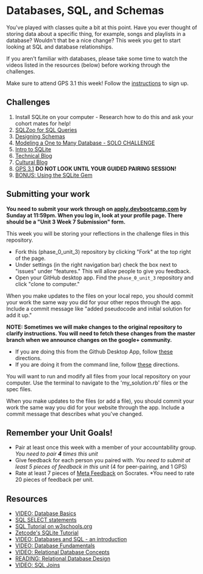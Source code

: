 # Databases, SQL, and Schemas

You've played with classes quite a bit at this point. Have you ever thought of storing data about a specific thing, for example, songs and playlists in a database? Wouldn't that be a nice change? This week you get to start looking at SQL and database relationships. 

If you aren't familiar with databases, please take some time to watch the videos listed in the resources (below) before working through the challenges. 

Make sure to attend GPS 3.1 this week! Follow the [instructions](https://github.com/Devbootcamp/phase_0_handbook/blob/master/intro_gps_signup.md) to sign up. 

## Challenges
1. Install SQLite on your computer - Research how to do this and ask your cohort mates for help!
2. [SQLZoo for SQL Queries](1_SQLzoo)
3. [Designing Schemas](2_designing_schemas) 
4. [Modeling a One to Many Database - SOLO CHALLENGE](3_model_one_to_many_solo_challenge)
5. [Intro to SQLite](4_intro_to_SQLite)
6. [Technical Blog](5_technical_blog.md)
7. [Cultural Blog](6_cultural_blog.md)
8. [GPS 3.1](7_gps3.1) **DO NOT LOOK UNTIL YOUR GUIDED PAIRING SESSION!**
9. [BONUS: Using the SQLite Gem](8_SQLite_gem) 


## Submitting your work
**You need to submit your work through on [apply.devbootcamp.com](apply.devbootcamp.com) by Sunday at 11:59pm. When you log in, look at your profile page. There should be a "Unit 3 Week 7 Submission" form.**

This week you will be storing your reflections in the challenge files in this repository. 
- Fork this (phase_0_unit_3) repository by clicking "Fork" at the top right of the page. 
- Under settings (in the right navigation bar) check the box next to "issues" under "features." This will allow people
  to give you feedback.
- Open your GitHub desktop app. Find the `phase_0_unit_3` repository and click "clone to computer." 

When you make updates to the files on your local repo, you should commit your work the same way you did for your other repos through the app. Include a commit message like "added pseudocode and initial solution for add it up."

**NOTE: Sometimes we will make changes to the original repository to clarify instructions. You will need to fetch these changes from the master branch when we announce changes on the google+ community.**
- If you are doing this from the Github Desktop App, follow [these](http://stackoverflow.com/questions/11394349/upstream-pulls-with-the-github-desktop-client
)
directions. 
- If you are doing it from the command line, follow [these](https://help.github.com/articles/syncing-a-fork) directions.

You will want to run and modify all files from your local repository on your computer. Use the terminal to navigate to the 'my_solution.rb' files or the spec files. 

When you make updates to the files (or add a file), you should commit your work the same way you did for your website through the app. Include a commit message that describes what you've changed.


## Remember your Unit Goals!
- Pair at least once this week with a member of your accountability group.  *You need to pair **4** times this unit*
- Give feedback for each person you paired with. *You need to submit at least 5 pieces of feedback in this unit* (4 for peer-pairing, and 1 GPS)
- Rate at least 7 pieces of [Meta Feedback](https://socrates.devbootcamp.com/feedback) on Socrates. *You need to rate 20 pieces of feedback per unit.

## Resources
- [VIDEO: Database Basics](https://www.youtube.com/watch?v=oxuy4AP860g)
- [SQL SELECT statements](https://www.youtube.com/watch?v=DDIAnk6CRsU)
- [SQL Tutorial on w3schools.org](http://www.w3schools.com/sql/default.asp)   
- [Zetcode's SQLite Tutorial](http://zetcode.com/db/sqlite/)
- [VIDEO: Databases and SQL - an introduction](http://www.youtube.com/watch?v=SVV7HjKmFY4)
- [VIDEO: Database Fundamentals](http://www.youtube.com/watch?v=xNJZYX6tpWU)
- [VIDEO: Relational Database Concepts](https://www.youtube.com/watch?v=NvrpuBAMddw)
- [READING: Relational Database Design](http://www.ntu.edu.sg/home/ehchua/programming/sql/Relational_Database_Design.html)
- [VIDEO: SQL Joins](https://www.youtube.com/watch?v=sAhPEzRrZCA)
